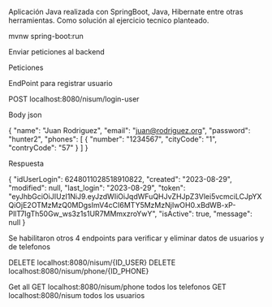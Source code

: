 Aplicación Java realizada con SpringBoot, Java, Hibernate entre otras herramientas. 
Como solución al ejercicio tecnico planteado.

mvnw spring-boot:run

Enviar peticiones al backend

Peticiones 

EndPoint para registrar usuario

POST
localhost:8080/nisum/login-user 

Body json

{
"name": "Juan Rodriguez",
"email": "juan@rodriguez.org",
"password": "hunter2",
"phones": [
{
"number": "1234567",
"cityCode": "1",
"contryCode": "57"
}
]
}

Respuesta 

{
"idUserLogin": 6248011028518910822,
"created": "2023-08-29",
"modified": null,
"last_login": "2023-08-29",
"token": "eyJhbGciOiJIUzI1NiJ9.eyJzdWIiOiJqdWFuQHJvZHJpZ3Vlei5vcmciLCJpYXQiOjE2OTMzMzQ0MDgsImV4cCI6MTY5MzMzNjIwOH0.xBdWB-xP-PllT7IgTh50Gw_ws3z1s1UR7MMmxzroYwY",
"isActive": true,
"message": null
}

Se habilitaron otros 4 endpoints para verificar y eliminar datos de usuarios y de telefonos

DELETE localhost:8080/nisum/{ID_USER}
DELETE localhost:8080/nisum/phone/{ID_PHONE}

Get all
GET localhost:8080/nisum/phone todos los telefonos
GET localhost:8080/nisum todos los usuarios
